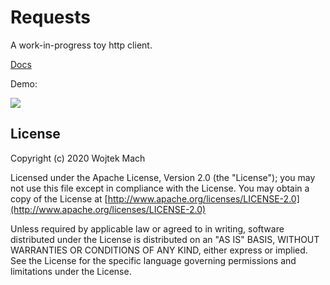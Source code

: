 # Requests

A work-in-progress toy http client.

[Docs](http://wojtekmach.pl/docs/requests/Requests.html)

Demo:

<a href="https://asciinema.org/a/tG4xlXUTIpmkf8IttoPtR2MN4" target="_blank"><img src="https://asciinema.org/a/tG4xlXUTIpmkf8IttoPtR2MN4.svg" /></a>

## License

Copyright (c) 2020 Wojtek Mach

Licensed under the Apache License, Version 2.0 (the "License");
you may not use this file except in compliance with the License.
You may obtain a copy of the License at [http://www.apache.org/licenses/LICENSE-2.0](http://www.apache.org/licenses/LICENSE-2.0)

Unless required by applicable law or agreed to in writing, software
distributed under the License is distributed on an "AS IS" BASIS,
WITHOUT WARRANTIES OR CONDITIONS OF ANY KIND, either express or implied.
See the License for the specific language governing permissions and
limitations under the License.
